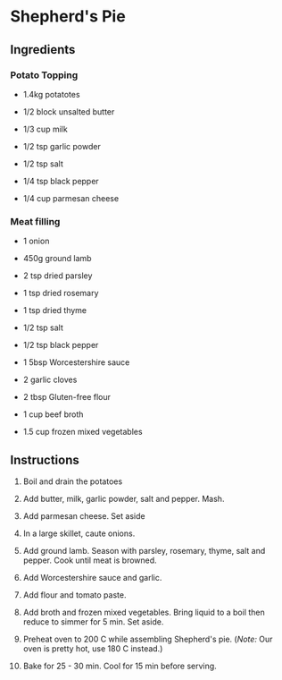 # Shepherd's Pie

## Ingredients

### Potato Topping

* 1.4kg potatotes

* 1/2 block unsalted butter

* 1/3 cup milk

* 1/2 tsp garlic powder

* 1/2 tsp salt

* 1/4 tsp black pepper

* 1/4 cup parmesan cheese

### Meat filling

* 1 onion

* 450g ground lamb

* 2 tsp dried parsley

* 1 tsp dried rosemary

* 1 tsp dried thyme

* 1/2 tsp salt

* 1/2 tsp black pepper

* 1 5bsp Worcestershire sauce

* 2 garlic cloves

* 2 tbsp Gluten-free flour

* 1 cup beef broth

* 1.5 cup frozen mixed vegetables

## Instructions

1. Boil and drain the potatoes

2. Add butter, milk, garlic powder, salt and pepper. Mash.

3. Add parmesan cheese. Set aside

4. In a large skillet, caute onions.

5. Add ground lamb. Season with parsley, rosemary, thyme, salt and pepper. Cook until meat is browned.

6. Add Worcestershire sauce and garlic.

7. Add flour and tomato paste.

8. Add broth and frozen mixed vegetables. Bring liquid to a boil then reduce to simmer for 5 min. Set aside.

9. Preheat oven to 200 C while assembling Shepherd's pie.  (*Note:* Our oven is pretty hot, use 180 C instead.)

10. Bake for 25 - 30 min. Cool for 15 min before serving.


